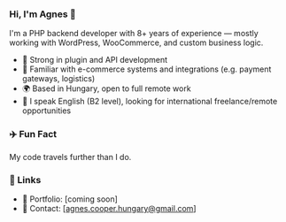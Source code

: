 ### Hi, I'm Agnes 👋

I'm a PHP backend developer with 8+ years of experience — mostly working with WordPress, WooCommerce, and custom business logic.

- 🔧 Strong in plugin and API development
- 🛒 Familiar with e-commerce systems and integrations (e.g. payment gateways, logistics)
- 🌍 Based in Hungary, open to full remote work
- 💬 I speak English (B2 level), looking for international freelance/remote opportunities

### ✈️ Fun Fact
My code travels further than I do.

### 🔗 Links
- 📂 Portfolio: [coming soon]
- 📧 Contact: [agnes.cooper.hungary@gmail.com]
